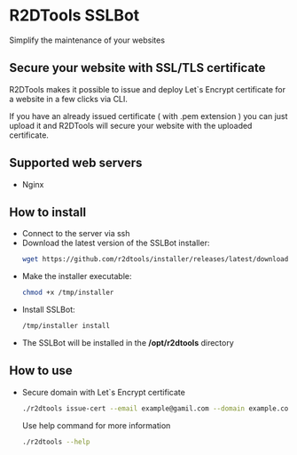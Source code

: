 # R2DTools SSLBot
Simplify the maintenance of your websites

## Secure your website with SSL/TLS certificate

R2DTools makes it possible to issue and deploy Let`s Encrypt certificate for a website in a few clicks via CLI.

If you have an already issued certificate ( with .pem extension ) you can just upload it and R2DTools will secure your website with the uploaded certificate.

## Supported web servers

* Nginx

## How to install

* Connect to the server via ssh
* Download the latest version of the SSLBot installer:
  ```bash 
  wget https://github.com/r2dtools/installer/releases/latest/download/installer
  ```
* Make the installer executable:
  ```bash
  chmod +x /tmp/installer
  ```
* Install SSLBot:
  ```bash
  /tmp/installer install
  ```
* The SSLBot will be installed in the <strong>/opt/r2dtools</strong> directory

## How to use

* Secure domain with Let`s Encrypt certificate
  ```bash
  ./r2dtools issue-cert --email example@gamil.com --domain example.com --alias www.example.com
  ```
  Use help command for more information
  ```bash
  ./r2dtools --help
  ```